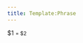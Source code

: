 ```yaml
---
title: Template:Phrase
---
```


<div className="phrase">
	<div>
		<span lang="is">$1</span>
		<small className="gray"> =&nbsp;$2</small>
	</div>
</div>

